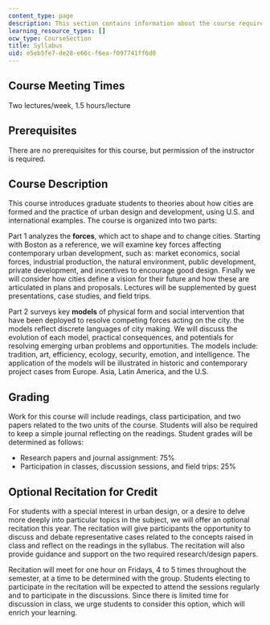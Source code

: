 ```yaml
---
content_type: page
description: This section contains information about the course requirements and expectations.
learning_resource_types: []
ocw_type: CourseSection
title: Syllabus
uid: e5eb5fe7-de28-e66c-f6ea-f097741ff6d0
---
```


Course Meeting Times
--------------------

Two lectures/week, 1.5 hours/lecture

Prerequisites
-------------

There are no prerequisites for this course, but permission of the instructor is required.

Course Description
------------------

This course introduces graduate students to theories about how cities are formed and the practice of urban design and development, using U.S. and international examples. The course is organized into two parts:

Part 1 analyzes the **forces**, which act to shape and to change cities. Starting with Boston as a reference, we will examine key forces affecting contemporary urban development, such as: market economics, social forces, industrial production, the natural environment, public development, private development, and incentives to encourage good design. Finally we will consider how cities define a vision for their future and how these are articulated in plans and proposals. Lectures will be supplemented by guest presentations, case studies, and field trips.

Part 2 surveys key **models** of physical form and social intervention that have been deployed to resolve competing forces acting on the city. the models reflect discrete languages of city making. We will discuss the evolution of each model, practical consequences, and potentials for resolving emerging urban problems and opportunities. The models include: tradition, art, efficiency, ecology, security, emotion, and intelligence. The application of the models will be illustrated in historic and contemporary project cases from Europe. Asia, Latin America, and the U.S.

Grading
-------

Work for this course will include readings, class participation, and two papers related to the two units of the course. Students will also be required to keep a simple journal reflecting on the readings. Student grades will be determined as follows:

*   Research papers and journal assignment: 75%
*   Participation in classes, discussion sessions, and field trips: 25%

Optional Recitation for Credit
------------------------------

For students with a special interest in urban design, or a desire to delve more deeply into particular topics in the subject, we will offer an optional recitation this year. The recitation will give participants the opportunity to discuss and debate representative cases related to the concepts raised in class and reflect on the readings in the syllabus. The recitation will also provide guidance and support on the two required research/design papers.

Recitation will meet for one hour on Fridays, 4 to 5 times throughout the semester, at a time to be determined with the group. Students electing to participate in the recitation will be expected to attend the sessions regularly and to participate in the discussions. Since there is limited time for discussion in class, we urge students to consider this option, which will enrich your learning.